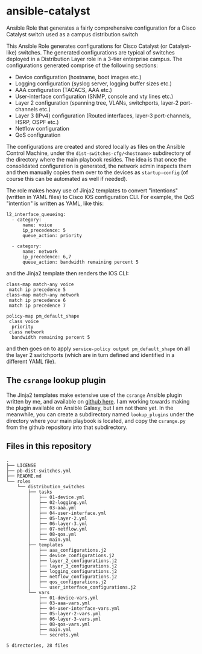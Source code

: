 # ansible-catalyst
Ansible Role that generates a fairly comprehensive configuration for a Cisco Catalyst switch used as a campus distribution switch

This Ansible Role generates configurations for Cisco Catalyst (or Catalyst-like) switches. The generated configurations are typical of switches deployed in a Distribution Layer role in a 3-tier enterprise campus. The configurations generated comprise of the following sections:

- Device configuration (hostname, boot images etc.)
- Logging configuration (syslog server, logging buffer sizes etc.)
- AAA configuration (TACACS, AAA etc.)
- User-interface configuration (SNMP, console and vty lines etc.)
- Layer 2 configuration (spanning tree, VLANs, switchports, layer-2 port-channels etc.)
- Layer 3 (IPv4) configuration (Routed interfaces, layer-3 port-channels, HSRP, OSPF etc.)
- Netflow configuration
- QoS configuration

The configurations are created and stored locally as files on the Ansible Control Machine, under the `dist-switches-cfg/<hostname>` subdirectory of the directory where the main playbook resides. The idea is that once the consolidated configuration is generated, the network admin inspects them and then manually copies them over to the devices as `startup-config` (of course this can be automated as well if needed).

The role makes heavy use of Jinja2 templates to convert "intentions" (written in YAML files) to Cisco IOS configuration CLI. For example, the QoS "intention" is written as YAML, like this:

```
l2_interface_queueing:
  - category:
      name: voice
      ip_precedence: 5
      queue_action: priority

  - category:
      name: network
      ip_precedence: 6,7
      queue_action: bandwidth remaining percent 5
```

and the Jinja2 template then renders the IOS CLI:

```
class-map match-any voice
 match ip precedence 5
class-map match-any network
 match ip precedence 6
 match ip precedence 7

policy-map pm_default_shape
 class voice
  priority
 class network
  bandwidth remaining percent 5
```

and then goes on to apply `service-policy output pm_default_shape` on all the layer 2 switchports (which are in turn defined and identified in a different YAML file).

## The `csrange` lookup plugin

The Jinja2 templates make extensive use of the `csrange` Ansible plugin written by me, and available on [github here](https://github.com/vnetman/ansible-csrange-lookup). I am working towards making the plugin available on Ansible Galaxy, but I am not there yet. In the meanwhile, you can create a subdirectory named `lookup_plugins` under the directory where your main playbook is located, and copy the `csrange.py` from the github repository into that subdirectory.

## Files in this repository

```
.
├── LICENSE
├── pb-dist-switches.yml
├── README.md
└── roles
    └── distribution_switches
        ├── tasks
        │   ├── 01-device.yml
        │   ├── 02-logging.yml
        │   ├── 03-aaa.yml
        │   ├── 04-user-interface.yml
        │   ├── 05-layer-2.yml
        │   ├── 06-layer-3.yml
        │   ├── 07-netflow.yml
        │   ├── 08-qos.yml
        │   └── main.yml
        ├── templates
        │   ├── aaa_configurations.j2
        │   ├── device_configurations.j2
        │   ├── layer_2_configurations.j2
        │   ├── layer_3_configurations.j2
        │   ├── logging_configurations.j2
        │   ├── netflow_configurations.j2
        │   ├── qos_configurations.j2
        │   └── user_interface_configurations.j2
        └── vars
            ├── 01-device-vars.yml
            ├── 03-aaa-vars.yml
            ├── 04-user-interface-vars.yml
            ├── 05-layer-2-vars.yml
            ├── 06-layer-3-vars.yml
            ├── 08-qos-vars.yml
            ├── main.yml
            └── secrets.yml

5 directories, 28 files
```
